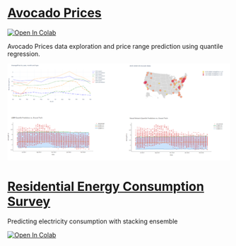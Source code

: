 # [Avocado Prices](https://www.kaggle.com/neuromusic/avocado-prices)
[![Open In Colab](https://colab.research.google.com/assets/colab-badge.svg)](https://colab.research.google.com/drive/1w_9WX7mxQKYWWpkFez7YX135egzp4Mst?usp=sharing)

Avocado Prices data exploration and price range prediction using quantile regression.

![](https://raw.githubusercontent.com/AsalJalilvand/kaggle/master/images/avocado_prices.PNG?token=APJ4QBZGO2ICOHNACVPSXMK74KUKE)

# [Residential Energy Consumption Survey](https://www.kaggle.com/kingburrito666/residential-energy-consumption-survey)
Predicting electricity consumption with stacking ensemble

[![Open In Colab](https://colab.research.google.com/assets/colab-badge.svg)](https://colab.research.google.com/drive/1RN93yQ0kqAwlgAQZLVs9fAezk_5DryAd?usp=sharing)
